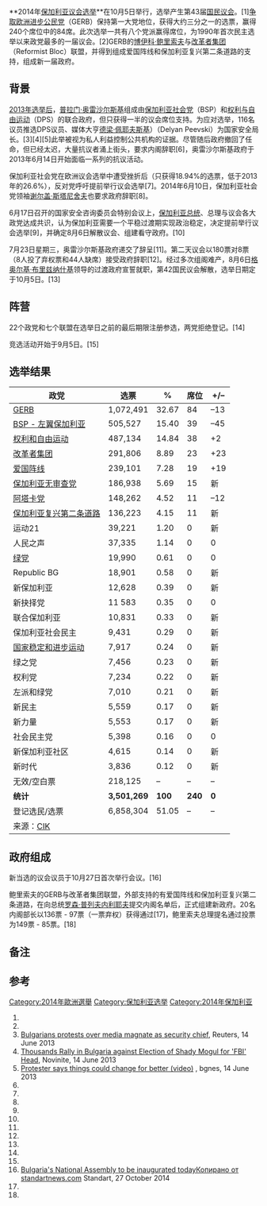 **2014年[保加利亚议会选举](https://zh.wikipedia.org/wiki/保加利亚 "wikilink")**在10月5日举行，选举产生第43届[国民议会](../Page/国民议会_\(保加利亚\).md "wikilink")。\[1\][争取欧洲进步公民党](https://zh.wikipedia.org/wiki/保加利亚欧洲发展公民党 "wikilink")（GERB）保持第一大党地位，获得大约三分之一的选票，赢得240个席位中的84席。此次选举一共有八个党派赢得席位，为1990年首次民主选举以来政党最多的一届议会。\[2\]GERB的[博伊科·鲍里索夫](../Page/博伊科·鲍里索夫.md "wikilink")与[改革者集团](https://zh.wikipedia.org/wiki/改革者集团 "wikilink")（Reformist Bloc）联盟，并得到组成爱国阵线和保加利亚复兴第二条道路的支持，组成新一届政府。

## 背景

[2013年选举后](https://zh.wikipedia.org/wiki/2013年保加利亚议会选举 "wikilink")，[普拉门·奥雷沙尔斯基](../Page/普拉门·奥雷沙尔斯基.md "wikilink")组成由[保加利亚社会党](https://zh.wikipedia.org/wiki/保加利亚社会党 "wikilink")（BSP）和[权利与自由运动](https://zh.wikipedia.org/wiki/权利与自由运动 "wikilink")（DPS）的联合政府，但只获得一半的议会席位支持。为应对选举，116名议员推选DPS议员、媒体大亨[德梁·佩耶夫斯基](https://zh.wikipedia.org/wiki/德梁·佩耶夫斯基 "wikilink")）（Delyan Peevski）为国家安全局长。\[3\]\[4\]\[5\]此举被视为私人利益控制公共机构的证据。尽管随后政府撤回了任命，但已经太迟，大量抗议者涌上街头，要求内阁辞职\[6\]，奥雷沙尔斯基政府于2013年6月14日开始面临一系列的抗议活动。

保加利亚社会党在欧洲议会选举中遭受挫折后（只获得18.94%的选票，低于2013年的26.6%），反对党呼吁提前举行议会选举\[7\]。2014年6月10日，保加利亚社会党领袖[谢尔盖·斯塔尼舍夫](../Page/谢尔盖·斯塔尼舍夫.md "wikilink")也要求政府辞职\[8\]。

6月17日召开的国家安全咨询委员会特别会议上，[保加利亚总统](../Page/保加利亚总统.md "wikilink")、总理与议会各大政党达成共识，认为保加利亚需要一个平稳过渡期实现政治稳定，决定提前举行议会选举\[9\]，并确定8月6日解散议会、组建看守政府。\[10\]

7月23日星期三，奥雷沙尔斯基政府递交了辞呈\[11\]。第二天议会以180票对8票（8人投了弃权票和44人缺席）接受政府辞职\[12\]。经过多次组阁难产，8月6日[格奥尔基·布里兹纳什基](../Page/格奥尔基·布里兹纳什基.md "wikilink")领导的过渡政府宣誓就职，第42国民议会解散，选举日期定于10月5日。\[13\]

## 阵营

22个政党和七个联盟在选举日之前的最后期限注册参选，两党拒绝登记。\[14\]

竞选活动开始于9月5日。\[15\]

## 选举结果

| 政党                                                                  | 选票            | %       | 席位      | \+/–  |
| ------------------------------------------------------------------- | ------------- | ------- | ------- | ----- |
| [GERB](https://zh.wikipedia.org/wiki/GERB "wikilink")               | 1,072,491     | 32.67   | 84      | –13   |
| [BSP - 左翼保加利亚](https://zh.wikipedia.org/wiki/保加利亚联盟 "wikilink")     | 505,527       | 15.40   | 39      | –45   |
| [权利和自由运动](https://zh.wikipedia.org/wiki/权利和自由运动 "wikilink")         | 487,134       | 14.84   | 38      | \+2   |
| [改革者集团](https://zh.wikipedia.org/wiki/改革者集团 "wikilink")             | 291,806       | 8.89    | 23      | \+23  |
| [爱国阵线](https://zh.wikipedia.org/wiki/爱国阵线_\(保加利亚\) "wikilink")      | 239,101       | 7.28    | 19      | \+19  |
| [保加利亚无审查党](https://zh.wikipedia.org/wiki/保加利亚无审查党 "wikilink")       | 186,938       | 5.69    | 15      | 新     |
| [阿塔卡党](https://zh.wikipedia.org/wiki/阿塔卡党 "wikilink")               | 148,262       | 4.52    | 11      | –12   |
| [保加利亚复兴第二条道路](https://zh.wikipedia.org/wiki/保加利亚复兴第二条道路 "wikilink") | 136,223       | 4.15    | 11      | 新     |
| 运动21                                                                | 39,221        | 1.20    | 0       | 新     |
| 人民之声                                                                | 37,335        | 1.14    | 0       | 0     |
| [绿党](https://zh.wikipedia.org/wiki/绿党_\(保加利亚\) "wikilink")          | 19,990        | 0.61    | 0       | 0     |
| Republic BG                                                         | 18,901        | 0.58    | 0       | 新     |
| 新保加利亚                                                               | 12,628        | 0.39    | 0       | 新     |
| 新抉择党                                                                | 11 583        | 0.35    | 0       | 0     |
| 联合保加利亚                                                              | 10,831        | 0.33    | 0       | 新     |
| 保加利亚社会民主                                                            | 9,431         | 0.29    | 0       | 新     |
| [国家稳定和进步运动](https://zh.wikipedia.org/wiki/国家稳定和进步运动 "wikilink")     | 7,917         | 0.24    | 0       | 新     |
| 绿之党                                                                 | 7,456         | 0.23    | 0       | 新     |
| 权利党                                                                 | 7,234         | 0.22    | 0       | 新     |
| 左派和绿党                                                               | 7,010         | 0.21    | 0       | 新     |
| 新民主                                                                 | 5,559         | 0.17    | 0       | 新     |
| 新力量                                                                 | 5,553         | 0.17    | 0       | 新     |
| 社会民主党                                                               | 5,398         | 0.16    | 0       | 0     |
| 新保加利亚社区                                                             | 4,615         | 0.14    | 0       | 新     |
| 新时代                                                                 | 3,836         | 0.12    | 0       | 新     |
| 无效/空白票                                                              | 218,125       | –       | –       | –     |
| **统计**                                                              | **3,501,269** | **100** | **240** | **0** |
| 登记选民/选票                                                             | 6,858,304     | 51.05   | –       | –     |
| 来源：[CIK](http://results.cik.bg/pi2014/rezultati/)                   |               |         |         |       |

## 政府组成

新当选的议会议员于10月27日首次举行会议。\[16\]

鲍里索夫的GERB与改革者集团联盟，外部支持的有爱国阵线和保加利亚复兴第二条道路，在向总统[罗森·普列夫内利耶夫](../Page/罗森·普列夫内利耶夫.md "wikilink")提交内阁名单后，正式组建新政府。20名内阁部长以136票 - 97票（一票弃权）获得通过\[17\]，鲍里索夫总理提名通过投票为149票 - 85票。\[18\]

## 备注

## 参考

[Category:2014年歐洲選舉](https://zh.wikipedia.org/wiki/Category:2014年歐洲選舉 "wikilink") [Category:保加利亚选举](https://zh.wikipedia.org/wiki/Category:保加利亚选举 "wikilink") [Category:2014年保加利亚](https://zh.wikipedia.org/wiki/Category:2014年保加利亚 "wikilink")

1.
2.
3.  [Bulgarians protests over media magnate as security chief](http://www.reuters.com/article/2013/06/14/us-bulgaria-government-idUSBRE95D0ML20130614), Reuters, 14 June 2013
4.  [Thousands Rally in Bulgaria against Election of Shady Mogul for 'FBI' Head](http://www.novinite.com/view_news.php?id=151268), Novinite, 14 June 2013
5.   [Protester says things could change for better (video)](http://video.bgnes.com/view/41781) , bgnes, 14 June 2013
6.
7.
8.
9.
10.
11.
12.
13.
14.
15.
16. [Bulgaria's  National Assembly to be inaugurated todayКопирано от standartnews.com](http://www.standartnews.com/english/read/bulgarias_43th_national_assembly_to_be_inaugurated_today_-5999.html)  Standart, 27 October 2014
17.
18.
